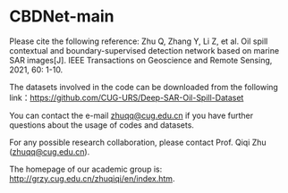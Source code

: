 # CBDNet-main
Please cite the following reference:
Zhu Q, Zhang Y, Li Z, et al. Oil spill contextual and boundary-supervised detection network based on marine SAR images[J]. IEEE Transactions on Geoscience and Remote Sensing, 2021, 60: 1-10.

The datasets involved in the code can be downloaded from the following link：https://github.com/CUG-URS/Deep-SAR-Oil-Spill-Dataset

You can contact the e-mail zhuqq@cug.edu.cn if you have further questions about the usage of codes and datasets.

For any possible research collaboration, please contact Prof. Qiqi Zhu (zhuqq@cug.edu.cn).

The homepage of our academic group is: http://grzy.cug.edu.cn/zhuqiqi/en/index.htm.

